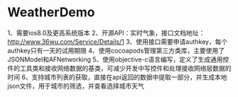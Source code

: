 # WeatherDemo

1、需要ios8.0及更高系统版本
2、开源API：实时气象，接口文档地址：http://www.36wu.com/Service/Details/1
3、使用接口需要申请authkey，每个authkey只有一天的试用期限
4、使用cocoapods管理第三方类库，主要使用了JSONModel和AFNetworking
5、使用objective-c语言编写，定义了生成通用控件的工具类和接收网络数据的基类，可减少开发中写控件和处理接收网络层数据的时间
6、支持城市列表的获取，直接在api返回的数据中提取一部分，并生成本地json文件，用于城市的筛选，并查看选择城市天气



